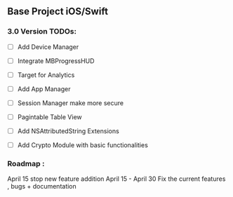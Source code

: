 ## Base Project iOS/Swift

### 3.0 Version TODOs:

- [ ] Add Device Manager 
- [ ] Integrate MBProgressHUD
- [ ] Target for Analytics
- [ ] Add App Manager
- [ ] Session Manager make more secure
- [ ] Pagintable Table View
- [ ] Add NSAttributedString Extensions
- [ ] Add Crypto Module with basic functionalities


### Roadmap :
April 15 stop new feature addition
April 15 - April 30 Fix the current features , bugs + documentation

